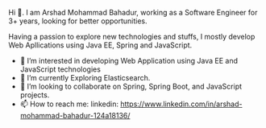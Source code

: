 Hi 👋. I am Arshad Mohammad Bahadur, working as a Software Engineer for 3+ years, looking for better opportunities.

Having a passion to explore new technologies and stuffs, I mostly develop Web Apllications using Java EE, Spring and JavaScript.

- 👀 I’m interested in developing Web Application using Java EE and JavaScript technologies
- 🌱 I’m currently Exploring Elasticsearch.
- 💞️ I’m looking to collaborate on Spring, Spring Boot, and JavaScript projects.
- 📫 How to reach me: linkedin: https://www.linkedin.com/in/arshad-mohammad-bahadur-124a18136/

<!---
bahadur1996/bahadur1996 is a ✨ special ✨ repository because its `README.md` (this file) appears on your GitHub profile.
You can click the Preview link to take a look at your changes.
--->
